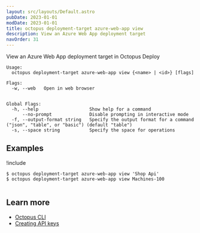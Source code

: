 ```yaml
---
layout: src/layouts/Default.astro
pubDate: 2023-01-01
modDate: 2023-01-01
title: octopus deployment-target azure-web-app view
description: View an Azure Web App deployment target
navOrder: 31
---
```


View an Azure Web App deployment target in Octopus Deploy


```
Usage:
  octopus deployment-target azure-web-app view {<name> | <id>} [flags]

Flags:
  -w, --web   Open in web browser


Global Flags:
  -h, --help                   Show help for a command
      --no-prompt              Disable prompting in interactive mode
  -f, --output-format string   Specify the output format for a command ("json", "table", or "basic") (default "table")
  -s, --space string           Specify the space for operations

```

## Examples

!include <samples-instance>


```
$ octopus deployment-target azure-web-app view 'Shop Api'
$ octopus deployment-target azure-web-app view Machines-100


```

## Learn more

- [Octopus CLI](/docs/octopus-rest-api/cli)
- [Creating API keys](/docs/octopus-rest-api/how-to-create-an-api-key)